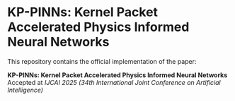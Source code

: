# KP-PINNs: Kernel Packet Accelerated Physics Informed Neural Networks

This repository contains the official implementation of the paper:

**KP-PINNs: Kernel Packet Accelerated Physics Informed Neural Networks**  
Accepted at *IJCAI 2025 (34th International Joint Conference on Artificial Intelligence)*

